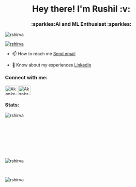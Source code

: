 <h1 align="center">Hey there! I'm Rushil :v:</h1>
<h3 align="center">:sparkles:AI and ML Enthusiast :sparkles:</h3>

<p align="left"> <img src="https://komarev.com/ghpvc/?username=rshirva&label=Profile%20views&color=0e75b6&style=flat" alt="rshirva" /> </p>

<p align="left"> <a href="https://github.com/ryo-ma/github-profile-trophy"><img src="https://github-profile-trophy.vercel.app/?username=rshirva" alt="rshirva" /></a> </p>



- 📫 How to reach me <a href="mailto:shirvarushil@gmail.com">Send email</a>

- 📄 Know about my experiences [LinkedIn](https://www.linkedin.com/in/rushil-shirva-8ba681251/)

<h3 align="left">Connect with me:</h3>
<p align="left">

<a href="https://www.linkedin.com/in/rushil-shirva-8ba681251/" target="blank"><img align="center" src="https://raw.githubusercontent.com/rahuldkjain/github-profile-readme-generator/master/src/images/icons/Social/linked-in-alt.svg" alt="Akanksh Sinha" height="30" width="40" /></a>
<a href="https://instagram.com/akankshsinhaa" target="blank"><img align="center" src="https://raw.githubusercontent.com/rahuldkjain/github-profile-readme-generator/master/src/images/icons/Social/instagram.svg" alt="Akanksh Sinha" height="30" width="40" /></a>
</p>
<h3 align="left">Stats:</h3>
<centre>
<p><img align="left" src="https://github-readme-stats.vercel.app/api/top-langs?username=rshirva&show_icons=true&locale=en&layout=compact" alt="rshirva" /></p><br  /><br  /><br  /><br  /><br  /><br  /><br  /><br  />
<p><img align="center" src="https://github-readme-stats.vercel.app/api?username=rshirva&show_icons=true&locale=en" alt="rshirva" /></p><br  />
<p><img align="center" src="https://github-readme-streak-stats.herokuapp.com/?user=rshirva&" alt="rshirva" /></p>
</centre>
